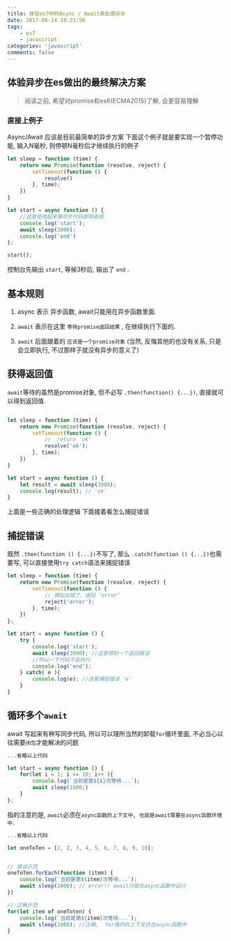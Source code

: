 ```yaml
---
title: 体验es7中的Async / Await来处理异步
date: 2017-06-14 19:21:56
tags:
    - es7
    - javascript
categories: 'javascript'
comments: false
---
```



## 体验异步在es做出的最终解决方案
> 阅读之前, 希望对promise和es6(ECMA2015)了解, 会更容易理解

### 直接上例子

Async/Await 应该是目前最简单的异步方案
下面这个例子就是要实现一个暂停功能, 输入N毫秒, 则停顿N毫秒后才继续执行的例子

<!-- more -->

```javascript
let sleep = function (time) {
    return new Promise(function (resolve, reject) {
        setTimeout(function () {
            resolve()
        }, time);
    })
}

let start = async function () {
    //这里使用起来像同步代码那样直观
    console.log('start');
    await sleep(3000);
    console.log('end')
};

start();
```

控制台先输出 `start`, 等候3秒后, 输出了 `end` .

## 基本规则

1. async 表示 异步函数,  await只能用在异步函数里面.

2. `await` 表示在这里 `等待promise返回结果` , 在继续执行下面的.

3. `await` 后面跟着的 `应该是一个promise对象` (当然, 反悔其他的也没有关系, 只是会立即执行, 不过那样子就没有异步的意义了)

## 获得返回值

`await`等待的虽然是promise对象, 但不必写 `.then(function() {...})`, 直接就可以得到返回值.

```javascript

let sleep = function (time) {
    return new Promise(function (resolve, reject) {
        setTimeout(function () {
            //  return 'ok'
            resolve('ok');
        }, time);
    })
}

let start = async function () {
    let result = await sleep(3000);
    console.log(result); // 'ok'
}
```

上面是一些正确的处理逻辑
下面接着看怎么捕捉错误

## 捕捉错误

既然 `.then(function () {...})`不写了,  那么 `.catch(function () {...})`也需要写,
可以直接使用`try catch`语法来捕捉错误

```javascript
let sleep = function (time) {
    return new Promise(function (resolve, reject) {
        setTimeout(function () {
            // 模拟出错了，返回 ‘error’
            reject('error');
        }, time);
    })
};

let start = async function () {
    try {
        console.log('start');
        await sleep(3000); //这里得到一个返回错误
        //所以一下代码不会执行
        console.log('end');
    } catch( e ){
        console.log(e); //这里捕捉错误 'e'
    }
}
```

## 循环多个`await`

await 写起来有种写同步代码, 所以可以理所当然的卸载`for`循环里面, 不必当心以往需要`闭包`才能解决的问题

```javascript
...省略以上代码

let start = async function () {
    for(let i = 1; i <= 10; i++ ){
        console.log(`当前是第${i}次等待...`);
        await sleep(1000;)
    }
};
```

指的注意的是,  `await`必须在`async函数的上下文中, 也就是await需要在async函数环境中`.

```javascript
...省略以上代码

let oneToTen = [1, 2, 3, 4, 5, 6, 7, 8, 9, 10];


// 错误示范
oneToTen.forEach(function (item) {
    console.log(`当前是第${item}次等待...`);
    await sleep(1000); // error!! await只能在async函数中运行
})

// 正确示范
for(let item of oneToten) {
    console.log(`当前是第${item}次等待...`);
    await sleep(1000); //正确,  for循环的上下文还在async函数中
}
```
